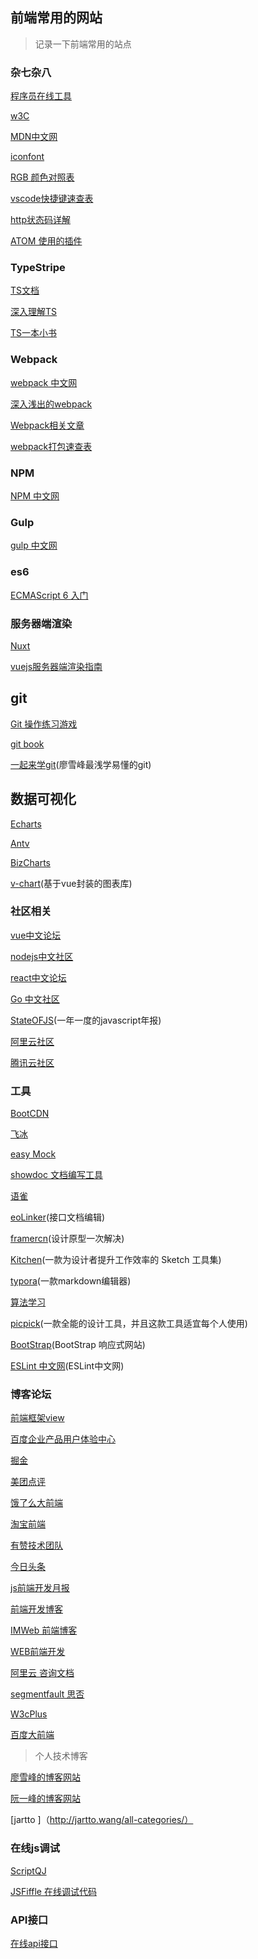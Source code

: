 ## 前端常用的网站
>记录一下前端常用的站点

### 杂七杂八
[程序员在线工具](http://www.ofmonkey.com/front/rem)

[w3C](http://www.w3school.com.cn/)

[MDN中文网](https://developer.mozilla.org/zh-CN/)  

[iconfont](http://www.iconfont.cn/)

[RGB 颜色对照表](https://www.114la.com/other/rgb.htm)      

[vscode快捷键速查表](https://code.visualstudio.com/shortcuts/keyboard-shortcuts-windows.pdf)        

[http状态码详解](http://tool.oschina.net/commons?type=5)

[ATOM 使用的插件](https://cnodejs.org/topic/58c21b7806dbd608756d0bfa)


### TypeStripe
[TS文档](https://www.tslang.cn/)

[深入理解TS](https://jkchao.github.io/typescript-book-chinese/)

[TS一本小书](https://github.com/xcatliu/typescript-tutorial/blob/master/README.md)

### Webpack
[webpack 中文网](https://webpack.docschina.org/)

[深入浅出的webpack](http://webpack.wuhaolin.cn/)

[Webpack相关文章](https://github.com/webpack-china/awesome-webpack-cn)

[webpack打包速查表](https://webpack.css88.com/)

### NPM
[NPM 中文网](https://www.npmjs.com.cn/)

### Gulp
[gulp 中文网](https://www.gulpjs.com.cn/)

### es6
[ECMAScript 6 入门](http://es6.ruanyifeng.com/)


### 服务器端渲染
[Nuxt](https://zh.nuxtjs.org/guide/installation)   

[vuejs服务器端渲染指南](https://ssr.vuejs.org/zh/)        



## git
[Git 操作练习游戏](https://learngitbranching.js.org/)

[git book](https://git-scm.com/book/zh/v2)

[一起来学git](https://www.liaoxuefeng.com/wiki/0013739516305929606dd18361248578c67b8067c8c017b000)(廖雪峰最浅学易懂的git)

## 数据可视化
[Echarts](http://www.echartsjs.com/index.html)

[Antv](https://antv.alipay.com/zh-cn/index.html)

[BizCharts](https://bizcharts.net/products/bizCharts/demo)

[v-chart](https://v-charts.js.org/#/)(基于vue封装的图表库)

### 社区相关
[vue中文论坛](https://forum.vuejs.org/)       

[nodejs中文社区](https://cnodejs.org/)    

[react中文论坛](http://react-china.org/)   

[Go 中文社区](https://studygolang.com/)

[StateOFJS](https://stateofjs.com/)(一年一度的javascript年报)

[阿里云社区](https://developer.aliyun.com/blog)

[腾讯云社区](https://cloud.tencent.com/developer)

### 工具
[BootCDN](https://www.bootcdn.cn/)

[飞冰](https://alibaba.github.io/ice)

[easy Mock](https://www.easy-mock.com/)

[showdoc 文档编写工具](https://www.showdoc.cc/)

[语雀](https://www.yuque.com/ant-design/course/intro)

[eoLinker](https://www.eolinker.com/)(接口文档编辑)

[framercn](https://www.framercn.com/)(设计原型一次解决)

[Kitchen](https://kitchen.alipay.com/)(一款为设计者提升工作效率的 Sketch 工具集)

[typora](https://www.typora.io/)(一款markdown编辑器)

[算法学习](https://visualgo.net/zh)

[picpick](https://picpick.app/zh/)(一款全能的设计工具，并且这款工具适宜每个人使用)

[BootStrap](http://www.bootcss.com/)(BootStrap 响应式网站)

[ESLint 中文网](https://cn.eslint.org/)(ESLint中文网)

### 博客论坛

[前端框架view](https://bestofjs.org/)    

[百度企业产品用户体验中心](http://eux.baidu.com/)    

[掘金](https://juejin.im/timeline)      

[美团点评](https://tech.meituan.com/)

[饿了么大前端](https://zhuanlan.zhihu.com/ElemeFE)

[淘宝前端](http://taobaofed.org/)

[有赞技术团队](https://tech.youzan.com/)  

[今日头条](https://techblog.toutiao.com/)

[js前端开发月报](https://www.kancloud.cn/jsfront/month/82796)

[前端开发博客](http://caibaojian.com/t/rem)

[IMWeb 前端博客](http://imweb.io/)

[WEB前端开发](https://www.css88.com/)

[阿里云 咨询文档](https://www.aliyun.com/zixun/)

[segmentfault 思否](https://segmentfault.com/)

[W3cPlus](https://www.w3cplus.com/)

[百度大前端](http://www.daqianduan.com/)

> 个人技术博客

[廖雪峰的博客网站](https://www.liaoxuefeng.com/)

[阮一峰的博客网站](http://www.ruanyifeng.com/home.html)

[jartto ]（http://jartto.wang/all-categories/）

### 在线js调试
[ScriptQJ](http://scriptoj.mangojuice.top/)

[JSFiffle 在线调试代码](https://jsfiddle.net/)

### API接口
[在线api接口](https://api.spacexdata.com/v2/launches)
